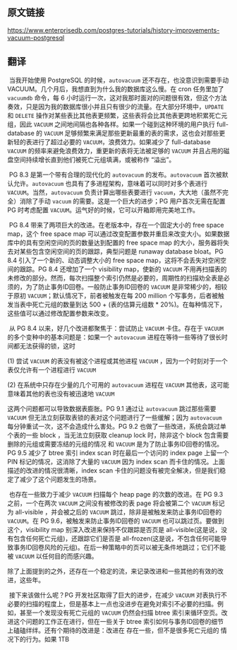 ## 原文链接

https://www.enterprisedb.com/postgres-tutorials/history-improvements-vacuum-postgresql



## 翻译



​		当我开始使用 PostgreSQL 的时候，`autovacuum` 还不存在，也没意识到需要手动VACUUM。几个月后，我想直到为什么我的数据库这么慢。在 cron 任务里加了 `vacuumdb` 命令，每 6 小时运行一次，这对我那时面对的问题很有效，但这个方法奏效，只是因为我的数据库很小并且只有很少的流量。在大部分环境中，`UPDATE` 和 `DELETE` 操作对某些表比其他表更频繁，这些表将会比其他表更跨地积累死亡元组，因此 `VACUUM` 之间地间隔也各种各样。如果一个碰到这种环境的用户执行 full-database 的 `VACUUM` 足够频繁来满足那些更新最重的表的需求，这也会对那些更新轻的表进行了超过必要的 `VACUUM`，浪费效力。如果减少了 full-database `VACUUM` 的频率来避免浪费效力，重更新的表将无法被足够的 `VACUUM` 并且占用的磁盘空间持续增长直到他们被死亡元组填满，或被称作 “溢出”。

​		PG 8.3 是第一个带有合理的现代化的 `autovacuum` 的发布。`autovacuum` 首次被默认允许。`autovacuum` 也具有了多进程架构，意味着可以同时对多个表进行 `VACUUM`。当然，`autovacuum` 负责计算出哪些表要进行 `vacuum`，大大地（虽然不完全）消除了手动 `vacuum` 的需要。这是一个巨大的进步；PG 用户首次无需在配置 PG 时考虑配置 `VACUUM`。运气好的时候，它可以开箱即用完美地工作。

​		PG 8.4 带来了两项巨大的改进。在老版本中，存在一个固定大小的 free space map，这个 free space map 可以通过改变配置参数并重启来改变大小。如果数据库中的具有空闲空间的页的数量达到配置的 free space map 的大小，服务器将失去对某些包含空闲空间的页的跟踪，典型问题是 runaway database bloat。PG 8.4 引入了一个新的、动态调整大小的 free space map，这将不会丢失对空闲空间的跟踪。PG 8.4 还增加了一个 visibility map，使新的 `VACUUM` 不用再扫描表的未修改的部分。然而，每次扫描整个索引仍然是必要的，周期性的扫描劝全表是必须的，为了防止事务ID回卷。一般防止事务ID回卷的 `VACUUM` 是非常稀少的，相较于原初 `VACUUM`；默认情况下，前者被触发在每 200 million 个写事务，后者被触发当表中死亡元组的数量到达 500 + (表的估算元组数 * 20%)。在每种情况下，这些值可以通过修改配置参数来改变。

​		从 PG 8.4 以来，好几个改进都聚焦于：尝试防止 `VACUUM` 卡住。存在于 `VACUUM` 的多个变种中的基本问题是：如果一个 `autovacuum` 进程在等待一些等待了很长时间都无法获得的锁，这时

(1) 尝试 `VACUUM` 的表没有被这个进程或其他进程 `VACUUM` ，因为一个时刻对于一个表仅允许有一个进程进行 `VACUUM`

(2) 在系统中只存在少量的几个可用的 `autovacuum` 进程在 `VACUUM` 其他表，这可能意味着其他的表也没有被迅速地 `VACUUM`

这两个问题都可以导致数据表膨胀。PG 9.1 通过让 `autovacuum` 跳过那些需要 `VACUUM` 但无法立刻获取表锁的表对这个问题进行了一些缓解；因为 `autovacuum` 每分钟重试一次，这不会造成什么害处。PG 9.2 也做了一些改进，系统会跳过单个表的一些 block ，当无法立刻获取 cleanup lock 时，除非这个 block 包含需要删除的元组或需要冻结的元组的情况 和 `VACUUM` 是为了防止事务ID回卷的情况。PG 9.5 减少了  btree 索引 index scan 时在最后一个访问的 index page 上留一个 PIN 标记的情况，这消除了大量的 `VACUUM` 因为 index scan 而卡住的情况。上面描述的改进的情况很清晰，index scan 卡住的问题没有被完全解决，但是我们稳定了减少了这个问题发生的场景。

​		也存在一些致力于减少 `VACUUM` 扫描每个 heap page 的次数的改进。在 PG 9.3 之前，一个在两次 `VACUUM` 之间没有被修改的表 page 将会被第二个 `VACUUM` 标记为 all-visible ，并会被之后的 `VACUUM` 跳过，除非是被触发来防止事务ID回卷的 `VACUUM`。在 PG 9.6，被触发来防止事务ID回卷的 `VACUUM` 也可以跳过页。要做到这个，visibility map 别深入改进来保持不仅跟踪是否页是 all-visible(这是说，没有包含任何死亡元组)，还跟踪它们是否是 all-frozen(这是说，不包含任何可能导致事务ID回卷风险的元组)。在后一种策略中的页可以被无条件地跳过；它们不能被 `VACUUM` 以任何目的而感兴趣。

​	除了上面提到的之外，还存在一个稳定的流，来记录改进和一些其他的有效的改进，这些年。

​	接下来该做什么呢？PG 开发社区取得了巨大的进步，在减少 `VACUUM` 对表执行不必要的扫描的程度上，但是基本上一点也没进步在避免对索引不必要的扫描。例如，甚至一个发现没有死亡元组的 `VACUUM` 仍然会扫描 btree 索引来循环空页。改进这个问题的工作正在进行，但在一些关于 btree 索引如何与事务ID回卷的细节上磕磕绊绊。还有个期待的改进是：改进在 存在一些，但不是很多死亡元组的 情况下的行为。如果 1TB 